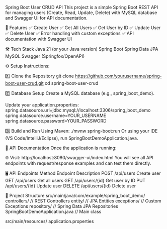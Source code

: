 Spring Boot User CRUD API
This project is a simple Spring Boot REST API for managing users (Create, Read, Update, Delete) with MySQL database and Swagger UI for API documentation.

📜 Features
✅ Create User
✅ Get All Users
✅ Get User by ID
✅ Update User
✅ Delete User
✅ Error handling with custom exceptions
✅ API documentation with Swagger UI

🛠️ Tech Stack
Java 21 (or your Java version)
Spring Boot 
Spring Data JPA
MySQL
Swagger (Springfox/OpenAPI)

⚙️ Setup Instructions:

1️⃣ Clone the Repository
git clone https://github.com/yourusername/spring-boot-user-crud.git
cd spring-boot-user-crud

2️⃣ Database Setup
Create a MySQL database (e.g., spring_boot_demo).

Update your application.properties:
spring.datasource.url=jdbc:mysql://localhost:3306/spring_boot_demo
spring.datasource.username=YOUR_USERNAME
spring.datasource.password=YOUR_PASSWORD

3️⃣ Build and Run
Using Maven:
./mvnw spring-boot:run
Or using your IDE (VS Code/IntelliJ/Eclipse), run SpringBootDemoApplication.java.

📄 API Documentation
Once the application is running:

🌐 Visit:
http://localhost:8080/swagger-ui/index.html
You will see all API endpoints with request/response examples and can test them directly.

🖥️ API Endpoints
Method	Endpoint	Description
POST	/api/users	Create user
GET	/api/users	Get all users
GET	/api/users/{id}	Get user by ID
PUT	/api/users/{id}	Update user
DELETE	/api/users/{id}	Delete user

📂 Project Structure
src/main/java/com/example/spring_boot_demo/
    controllers/          // REST Controllers
    entity/               // JPA Entities
    exceptions/           // Custom Exceptions
    repository/           // Spring Data JPA Repositories
    SpringBootDemoApplication.java // Main class

src/main/resources/
    application.properties

